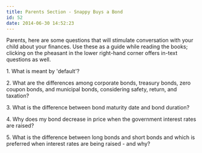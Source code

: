 ```yaml
---
title: Parents Section - Snappy Buys a Bond
id: 52
date: 2014-06-30 14:52:23
---
```


Parents, here are some questions that will stimulate conversation with your child about your finances. Use these as a guide while reading the books; clicking on the pheasant in the lower right-hand corner offers in-text questions as well.

1\. What is meant by 'default'?

2\. What are the differences among corporate bonds, treasury bonds, zero coupon bonds, and municipal bonds, considering safety, return, and taxation?

3\. What is the difference between bond maturity date and bond duration?

4\. Why does my bond decrease in price when the government interest rates are raised?

5\. What is the difference between long bonds and short bonds and which is preferred when interest rates are being raised - and why?

